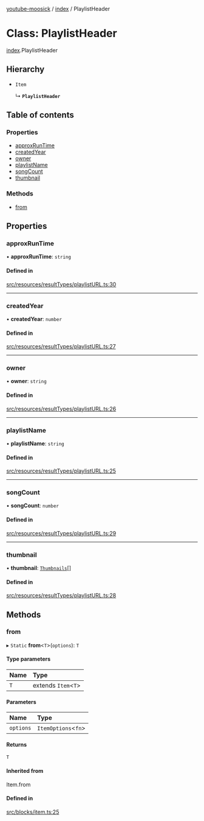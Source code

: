 [youtube-moosick](../README.md) / [index](../modules/index.md) / PlaylistHeader

# Class: PlaylistHeader

[index](../modules/index.md).PlaylistHeader

## Hierarchy

- `Item`

  ↳ **`PlaylistHeader`**

## Table of contents

### Properties

- [approxRunTime](index.PlaylistHeader.md#approxruntime)
- [createdYear](index.PlaylistHeader.md#createdyear)
- [owner](index.PlaylistHeader.md#owner)
- [playlistName](index.PlaylistHeader.md#playlistname)
- [songCount](index.PlaylistHeader.md#songcount)
- [thumbnail](index.PlaylistHeader.md#thumbnail)

### Methods

- [from](index.PlaylistHeader.md#from)

## Properties

### approxRunTime

• **approxRunTime**: `string`

#### Defined in

[src/resources/resultTypes/playlistURL.ts:30](https://github.com/EvasiveXkiller/youtube-moosick/blob/704cacd/src/resources/resultTypes/playlistURL.ts#L30)

___

### createdYear

• **createdYear**: `number`

#### Defined in

[src/resources/resultTypes/playlistURL.ts:27](https://github.com/EvasiveXkiller/youtube-moosick/blob/704cacd/src/resources/resultTypes/playlistURL.ts#L27)

___

### owner

• **owner**: `string`

#### Defined in

[src/resources/resultTypes/playlistURL.ts:26](https://github.com/EvasiveXkiller/youtube-moosick/blob/704cacd/src/resources/resultTypes/playlistURL.ts#L26)

___

### playlistName

• **playlistName**: `string`

#### Defined in

[src/resources/resultTypes/playlistURL.ts:25](https://github.com/EvasiveXkiller/youtube-moosick/blob/704cacd/src/resources/resultTypes/playlistURL.ts#L25)

___

### songCount

• **songCount**: `number`

#### Defined in

[src/resources/resultTypes/playlistURL.ts:29](https://github.com/EvasiveXkiller/youtube-moosick/blob/704cacd/src/resources/resultTypes/playlistURL.ts#L29)

___

### thumbnail

• **thumbnail**: [`Thumbnails`](index.Thumbnails.md)[]

#### Defined in

[src/resources/resultTypes/playlistURL.ts:28](https://github.com/EvasiveXkiller/youtube-moosick/blob/704cacd/src/resources/resultTypes/playlistURL.ts#L28)

## Methods

### from

▸ `Static` **from**<`T`\>(`options`): `T`

#### Type parameters

| Name | Type |
| :------ | :------ |
| `T` | extends `Item`<`T`\> |

#### Parameters

| Name | Type |
| :------ | :------ |
| `options` | `ItemOptions`<`fn`\> |

#### Returns

`T`

#### Inherited from

Item.from

#### Defined in

[src/blocks/item.ts:25](https://github.com/EvasiveXkiller/youtube-moosick/blob/704cacd/src/blocks/item.ts#L25)
